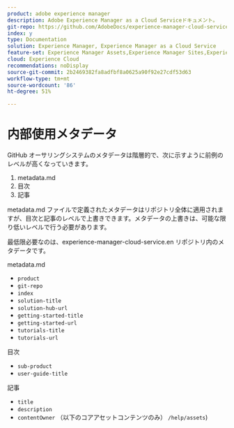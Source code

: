 ```yaml
---
product: adobe experience manager
description: Adobe Experience Manager as a Cloud Serviceドキュメント。
git-repo: https://github.com/AdobeDocs/experience-manager-cloud-service.ja-JP
index: y
type: Documentation
solution: Experience Manager, Experience Manager as a Cloud Service
feature-set: Experience Manager Assets,Experience Manager Sites,Experience Manager, Experience Manager Forms, Experience Manager Cloud Manager
cloud: Experience Cloud
recommendations: noDisplay
source-git-commit: 2b2469382fa8adfbf8a0625a90f92e27cdf53d63
workflow-type: tm+mt
source-wordcount: '86'
ht-degree: 51%

---
```



# 内部使用メタデータ

GitHub オーサリングシステムのメタデータは階層的で、次に示すように前例のレベルが高くなっていきます。

1. metadata.md
1. 目次
1. 記事

metadata.md ファイルで定義されたメタデータはリポジトリ全体に適用されますが、目次と記事のレベルで上書きできます。メタデータの上書きは、可能な限り低いレベルで行う必要があります。

最低限必要なのは、experience-manager-cloud-service.en リポジトリ内のメタデータです。

metadata.md

* `product`
* `git-repo`
* `index`
* `solution-title`
* `solution-hub-url`
* `getting-started-title`
* `getting-started-url`
* `tutorials-title`
* `tutorials-url`

目次

* `sub-product`
* `user-guide-title`

記事

* `title`
* `description`
* `contentOwner` （以下のコアアセットコンテンツのみ） `/help/assets`)
